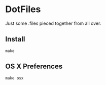 # DotFiles

Just some .files pieced together from all over.

## Install

`make`

## OS X Preferences

`make osx`
